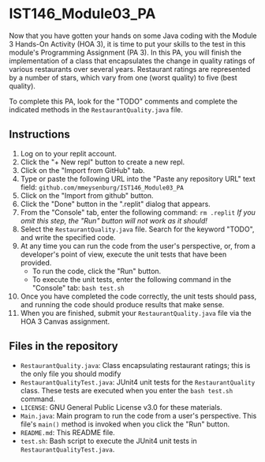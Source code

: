 # IST146_Module03_PA

Now that you have gotten your hands on some Java coding with the Module 3 Hands-On Activity (HOA 3), it is time to put your skills to the test in this module's Programming Assignment (PA 3). In this PA, you will finish the implementation of a class that encapsulates the change in quality ratings of various restaurants over several years. Restaurant ratings are represented by a number of stars, which vary from one (worst quality) to five (best quality).

To complete this PA, look for the "TODO" comments and complete the indicated methods in the `RestaurantQuality.java` file.

## Instructions

1. Log on to your replit account. 
2. Click the "+ New repl" button to create a new repl. 
3. Click on the "Import from GitHub" tab. 
4. Type or paste the following URL into the "Paste any repository URL" text field: 
`github.com/mmeysenburg/IST146_Module03_PA`
5. Click on the "Import from github" button.
6. Click the "Done" button in the ".replit" dialog that appears.
7. From the "Console" tab, enter the following command: `rm .replit` *If you omit this step, the "Run" button will not work as it should!*
8. Select the `RestaurantQuality.java` file. Search for the keyword "TODO", and write the specified code.
9. At any time you can run the code from the user's perspective, or, from a developer's point of view, execute the unit tests that have been provided.
    * To run the code, click the "Run" button.
    * To execute the unit tests, enter the following command in the "Console" tab: `bash test.sh`
10. Once you have completed the code correctly, the unit tests should pass, and running the code should produce results that make sense.
11. When you are finished, submit your `RestaurantQuality.java` file via the HOA 3 Canvas assignment.


## Files in the repository

* `RestaurantQuality.java`: Class encapsulating restaurant ratings; this is the only file you should modify
* `RestaurantQualityTest.java`: JUnit4 unit tests for the `RestaurantQuality` class. These tests are executed when you enter the `bash test.sh`
command.
* `LICENSE`: GNU General Public License v3.0 for these materials.
* `Main.java`: Main program to run the code from a user's perspective. This file's `main()` method is invoked when you click the "Run" button.
* `README.md`: This README file.
* `test.sh`: Bash script to execute the JUnit4 unit tests in `RestaurantQualityTest.java`.

